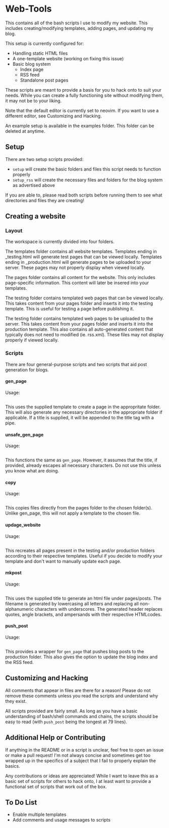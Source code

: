 Web-Tools
====================

This contains all of the bash scripts I use to modify my website. This includes creating/modifying templates, adding pages, and updating my blog.

This setup is currently configured for:
* Handling static HTML files
* A one-template website (working on fixing this issue)
* Basic blog system
  * Index page
  * RSS feed
  * Standalone post pages

These scripts are meant to provide a basis for you to hack onto to suit your needs. While you can create a fully functioning site without modifying them, it may not be to your liking.

Note that the default editor is currently set to neovim. If you want to use a different editor, see Customizing and Hacking.

An example setup is available in the examples folder. This folder can be deleted at anytime.

## Setup ##
There are two setup scripts provided:
* `setup` will create the basic folders and files this script needs to function properly
* `setup_rss` will create the necessary files and folders for the blog system as advertised above

If you are able to, please read both scripts before running them to see what directories and files they are creating!

## Creating a website ##
### Layout ###
The workspace is currently divided into four folders.

The templates folder contains all website templates. Templates ending in \_testing.html will generate test pages that can be viewed locally. Templates ending in \_production.html will generate pages to be uploaded to your server. These pages may not properly display when viewed locally.

The pages folder contains all content for the website. This only includes page-specific information. This content will later be insered into your templates.

The testing folder contains templated web pages that can be viewed locally. This takes content from your pages folder and inserts it into the testing template. This is useful for testing a page before publishing it.

The testing folder contains templated web pages to be uploaded to the server. This takes content from your pages folder and inserts it into the production template. This also contains all auto-generated content that typically does not need to modified (ie. rss.xml). These files may not display properly if viewed locally.

### Scripts ###
There are four general-purpose scripts and two scripts that aid post generation for blogs.

#### gen\_page ####
Usage:
```./gen_page <page/html_file> <template/your_template> (title)
```
This uses the supplied template to create a page in the appropritate folder. This will also generate any necessary directories in the appropriate folder if applicable. If a title is supplied, it will be appended to the title tag with a pipe.

#### unsafe\_gen\_page ####
Usage:
```./unsafe\_gen_page <page/html_file> <template/your_template> (title)
```
This functions the same as `gen_page`. However, it assumes that the title, if provided, already escapes all necessary characters. Do not use this unless you know what are doing.

#### copy ####
Usage:
```./copy <page/other_file> [testing|production|both]
```
This copies files directly from the pages folder to the chosen folder(s). Unlike gen\_page, this will not apply a template to the chosen file.

#### updage\_website ####
Usage:
```./update_website
```
This recreates all pages present in the testing and/or production folders according to their respective templates. Useful if you decide to modify your template and don't want to manually update each page.

#### mkpost ####
Usage:
```./mkpost
```
This uses the supplied title to generate an html file under pages/posts. The filename is generated by lowercasing all letters and replacing all non-alphanumeric characters with underscores. The generated header replaces quotes, angle brackets, and ampersands with their respective HTMLcodes.

#### push\_post ####
Usage:
```./push_post <pages/post>
```
This provides a wrapper for `gen_page` that pushes blog posts to the production folder. This also gives the option to update the blog index and the RSS feed.

## Customizing and Hacking ##
All comments that appear in files are there for a reason! Please do not remove these comments unless you read the scripts and understand why they exist.

All scripts provided are fairly small. As long as you have a basic understanding of bash/shell commands and chains, the scripts should be easy to read (with `push_post` being the longest at 79 lines).

## Additional Help or Contributing ##
If anything in the README or in a script is unclear, feel free to open an issue or make a pull request! I'm not always concise and sometimes get too wrapped up in the specifics of a subject that I fail to properly explain the basics.

Any contributions or ideas are appreciated! While I want to leave this as a basic set of scripts for others to hack onto, I at least want to provide a functional set of scripts that work out of the box.

## To Do List
* Enable multiple templates
* Add comments and usage messages to scripts

